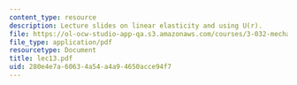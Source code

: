 ```yaml
---
content_type: resource
description: Lecture slides on linear elasticity and using U(r).
file: https://ol-ocw-studio-app-qa.s3.amazonaws.com/courses/3-032-mechanical-behavior-of-materials-fall-2007/280e4e7a60634a54a4a94650acce94f7_lec13.pdf
file_type: application/pdf
resourcetype: Document
title: lec13.pdf
uid: 280e4e7a-6063-4a54-a4a9-4650acce94f7
---
```

